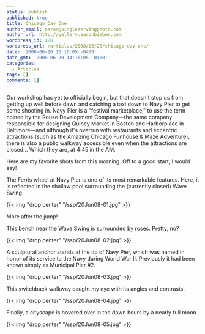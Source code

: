 ```yaml
---
status: publish
published: true
title: Chicago Day One
author_email: aaron@singleservingphoto.com
author_url: http://gallery.aaronbieber.com
wordpress_id: 188
wordpress_url: /articles/2008/06/20/chicago-day-one/
date: '2008-06-20 10:16:05 -0400'
date_gmt: '2008-06-20 14:16:05 -0400'
categories:
  - Articles
tags: []
comments: []
---
```


Our workshop has yet to officially begin, but that doesn't stop us from getting
up well before dawn and catching a taxi down to Navy Pier to get some shooting
in. Navy Pier is a "festival marketplace," to use the term coined by the Rouse
Development Company—the same company responsible for designing Quincy Market in
Boston and Harborplace in Baltimore—and although it's overrun with restaurants
and eccentric attractions (such as the Amazing Chicago Funhouse & Maze
Adventure), there is also a public walkway accessible even when the attractions
are closed... Which they are, at 4:45 in the AM.

Here are my favorite shots from this morning. Off to a good start, I would say!

The Ferris wheel at Navy Pier is one of its most remarkable features.  Here, it
is reflected in the shallow pool surrounding the (currently closed) Wave Swing.

{{< img "drop center" "/ssp/20Jun08-01.jpg" >}}

More after the jump! <!--more-->

This bench near the Wave Swing is surrounded by roses. Pretty, no?

{{< img "drop center" "/ssp/20Jun08-02.jpg" >}}

A sculptural anchor stands at the tip of Navy Pier, which was named in honor of
its service to the Navy during World War II. Previously it had been known simply
as Municipal Pier #2.

{{< img "drop center" "/ssp/20Jun08-03.jpg" >}}

This switchback walkway caught my eye with its angles and contrasts.

{{< img "drop center" "/ssp/20Jun08-04.jpg" >}}

Finally, a cityscape is hovered over in the dawn hours by a nearly full moon.

{{< img "drop center" "/ssp/20Jun08-05.jpg" >}}
